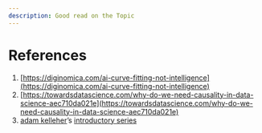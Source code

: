 ```yaml
---
description: Good read on the Topic
---
```


# References

1. [https://diginomica.com/ai-curve-fitting-not-intelligence](https://diginomica.com/ai-curve-fitting-not-intelligence)
2. [https://towardsdatascience.com/why-do-we-need-causality-in-data-science-aec710da021e](https://towardsdatascience.com/why-do-we-need-causality-in-data-science-aec710da021e)
3.  [adam kelleher](https://medium.com/u/1cdc1cca2f85?source=post_page-----aec710da021e----------------------)’s [introductory series](https://medium.com/causal-data-science/causal-data-science-721ed63a4027)



